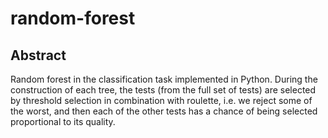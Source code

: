 # random-forest
## Abstract
Random forest in the classification task implemented in Python. During the construction of each tree,
the tests (from the full set of tests) are selected by threshold selection in combination with roulette,
i.e. we reject some of the worst, and then each of the other tests has a chance of being selected
proportional to its quality.

